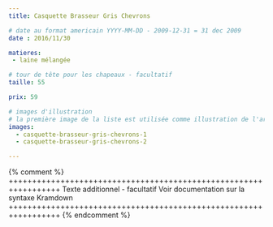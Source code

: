 ```yaml
---
title: Casquette Brasseur Gris Chevrons

# date au format americain YYYY-MM-DD - 2009-12-31 = 31 dec 2009
date : 2016/11/30

matieres:
 - laine mélangée

# tour de tête pour les chapeaux - facultatif
taille: 55

prix: 59

# images d'illustration
# la première image de la liste est utilisée comme illustration de l'article dans les pages de listing.
images:
  - casquette-brasseur-gris-chevrons-1
  - casquette-brasseur-gris-chevrons-2

---
```

{% comment %} +++++++++++++++++++++++++++++++++++++++++++++++++++++++++++++++++
              Texte additionnel - facultatif
              Voir documentation sur la syntaxe Kramdown
+++++++++++++++++++++++++++++++++++++++++++++++++++++++++++++++++ {% endcomment %}
